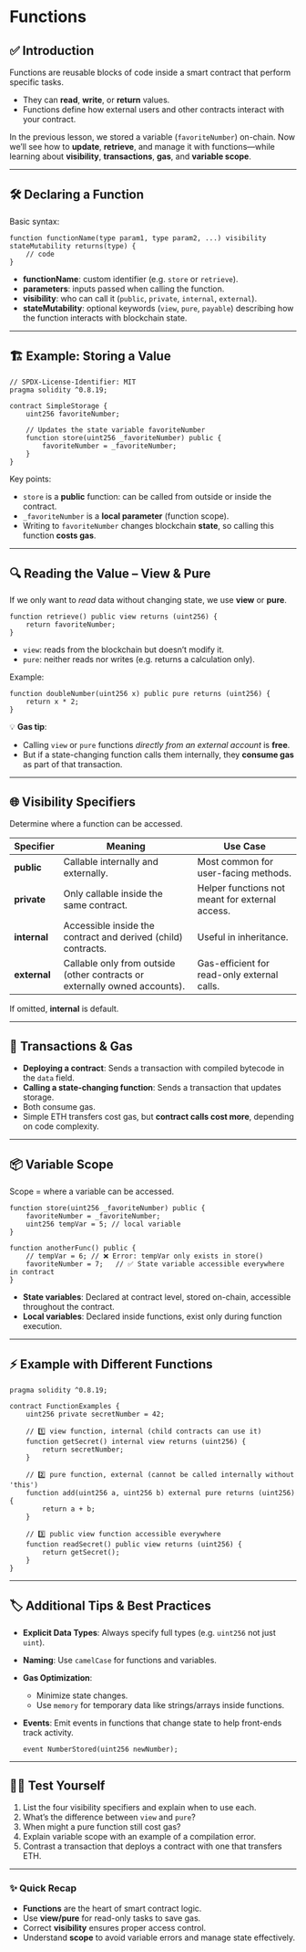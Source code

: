# Functions

## ✅ Introduction

Functions are reusable blocks of code inside a smart contract that perform specific tasks.

* They can **read**, **write**, or **return** values.
* Functions define how external users and other contracts interact with your contract.

In the previous lesson, we stored a variable (`favoriteNumber`) on-chain. Now we’ll see how to **update**, **retrieve**, and manage it with functions—while learning about **visibility**, **transactions**, **gas**, and **variable scope**.

---

## 🛠️ Declaring a Function

Basic syntax:

```solidity
function functionName(type param1, type param2, ...) visibility stateMutability returns(type) {
    // code
}
```

* **functionName**: custom identifier (e.g. `store` or `retrieve`).
* **parameters**: inputs passed when calling the function.
* **visibility**: who can call it (`public`, `private`, `internal`, `external`).
* **stateMutability**: optional keywords (`view`, `pure`, `payable`) describing how the function interacts with blockchain state.

---

## 🏗 Example: Storing a Value

```solidity
// SPDX-License-Identifier: MIT
pragma solidity ^0.8.19;

contract SimpleStorage {
    uint256 favoriteNumber;

    // Updates the state variable favoriteNumber
    function store(uint256 _favoriteNumber) public {
        favoriteNumber = _favoriteNumber;
    }
}
```

Key points:

* `store` is a **public** function: can be called from outside or inside the contract.
* `_favoriteNumber` is a **local parameter** (function scope).
* Writing to `favoriteNumber` changes blockchain **state**, so calling this function **costs gas**.

---

## 🔍 Reading the Value – View & Pure

If we only want to *read* data without changing state, we use **view** or **pure**.

```solidity
function retrieve() public view returns (uint256) {
    return favoriteNumber;
}
```

* `view`: reads from the blockchain but doesn’t modify it.
* `pure`: neither reads nor writes (e.g. returns a calculation only).

Example:

```solidity
function doubleNumber(uint256 x) public pure returns (uint256) {
    return x * 2;
}
```

💡 **Gas tip**:

* Calling `view` or `pure` functions *directly from an external account* is **free**.
* But if a state-changing function calls them internally, they **consume gas** as part of that transaction.

---

## 🌐 Visibility Specifiers

Determine where a function can be accessed.

| Specifier    | Meaning                                                                    | Use Case                                        |
| ------------ | -------------------------------------------------------------------------- | ----------------------------------------------- |
| **public**   | Callable internally and externally.                                        | Most common for user-facing methods.            |
| **private**  | Only callable inside the same contract.                                    | Helper functions not meant for external access. |
| **internal** | Accessible inside the contract and derived (child) contracts.              | Useful in inheritance.                          |
| **external** | Callable only from outside (other contracts or externally owned accounts). | Gas-efficient for read-only external calls.     |

If omitted, **internal** is default.

---

## 💸 Transactions & Gas

* **Deploying a contract**: Sends a transaction with compiled bytecode in the `data` field.
* **Calling a state-changing function**: Sends a transaction that updates storage.
* Both consume gas.
* Simple ETH transfers cost gas, but **contract calls cost more**, depending on code complexity.

---

## 📦 Variable Scope

Scope = where a variable can be accessed.

```solidity
function store(uint256 _favoriteNumber) public {
    favoriteNumber = _favoriteNumber;
    uint256 tempVar = 5; // local variable
}

function anotherFunc() public {
    // tempVar = 6; // ❌ Error: tempVar only exists in store()
    favoriteNumber = 7;   // ✅ State variable accessible everywhere in contract
}
```

* **State variables**: Declared at contract level, stored on-chain, accessible throughout the contract.
* **Local variables**: Declared inside functions, exist only during function execution.

---

## ⚡ Example with Different Functions

```solidity
pragma solidity ^0.8.19;

contract FunctionExamples {
    uint256 private secretNumber = 42;

    // 1️⃣ view function, internal (child contracts can use it)
    function getSecret() internal view returns (uint256) {
        return secretNumber;
    }

    // 2️⃣ pure function, external (cannot be called internally without 'this')
    function add(uint256 a, uint256 b) external pure returns (uint256) {
        return a + b;
    }

    // 3️⃣ public view function accessible everywhere
    function readSecret() public view returns (uint256) {
        return getSecret();
    }
}
```

---

## 🏷️ Additional Tips & Best Practices

* **Explicit Data Types**: Always specify full types (e.g. `uint256` not just `uint`).
* **Naming**: Use `camelCase` for functions and variables.
* **Gas Optimization**:

  * Minimize state changes.
  * Use `memory` for temporary data like strings/arrays inside functions.
* **Events**: Emit events in functions that change state to help front-ends track activity.

  ```solidity
  event NumberStored(uint256 newNumber);
  ```

---

## 🧑‍💻 Test Yourself

1. List the four visibility specifiers and explain when to use each.
2. What’s the difference between `view` and `pure`?
3. When might a pure function still cost gas?
4. Explain variable scope with an example of a compilation error.
5. Contrast a transaction that deploys a contract with one that transfers ETH.

---

### ✨ Quick Recap

* **Functions** are the heart of smart contract logic.
* Use **view/pure** for read-only tasks to save gas.
* Correct **visibility** ensures proper access control.
* Understand **scope** to avoid variable errors and manage state effectively.

